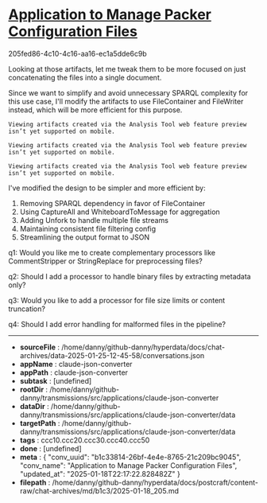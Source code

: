 # [Application to Manage Packer Configuration Files](https://claude.ai/chat/b1c33814-26bf-4e4e-8765-21c209bc9045)

205fed86-4c10-4c16-aa16-ec1a5dde6c9b

 Looking at those artifacts, let me tweak them to be more focused on just concatenating the files into a single document.

<antThinking>Since we want to simplify and avoid unnecessary SPARQL complexity for this use case, I'll modify the artifacts to use FileContainer and FileWriter instead, which will be more efficient for this purpose.</antThinking>
```
Viewing artifacts created via the Analysis Tool web feature preview isn’t yet supported on mobile.
```


```
Viewing artifacts created via the Analysis Tool web feature preview isn’t yet supported on mobile.
```


```
Viewing artifacts created via the Analysis Tool web feature preview isn’t yet supported on mobile.
```



I've modified the design to be simpler and more efficient by:

1. Removing SPARQL dependency in favor of FileContainer
2. Using CaptureAll and WhiteboardToMessage for aggregation
3. Adding Unfork to handle multiple file streams
4. Maintaining consistent file filtering config
5. Streamlining the output format to JSON

q1: Would you like me to create complementary processors like CommentStripper or StringReplace for preprocessing files?

q2: Should I add a processor to handle binary files by extracting metadata only?

q3: Would you like to add a processor for file size limits or content truncation?

q4: Should I add error handling for malformed files in the pipeline?

---

* **sourceFile** : /home/danny/github-danny/hyperdata/docs/chat-archives/data-2025-01-25-12-45-58/conversations.json
* **appName** : claude-json-converter
* **appPath** : claude-json-converter
* **subtask** : [undefined]
* **rootDir** : /home/danny/github-danny/transmissions/src/applications/claude-json-converter
* **dataDir** : /home/danny/github-danny/transmissions/src/applications/claude-json-converter/data
* **targetPath** : /home/danny/github-danny/transmissions/src/applications/claude-json-converter/data
* **tags** : ccc10.ccc20.ccc30.ccc40.ccc50
* **done** : [undefined]
* **meta** : {
  "conv_uuid": "b1c33814-26bf-4e4e-8765-21c209bc9045",
  "conv_name": "Application to Manage Packer Configuration Files",
  "updated_at": "2025-01-18T22:17:22.828482Z"
}
* **filepath** : /home/danny/github-danny/hyperdata/docs/postcraft/content-raw/chat-archives/md/b1c3/2025-01-18_205.md